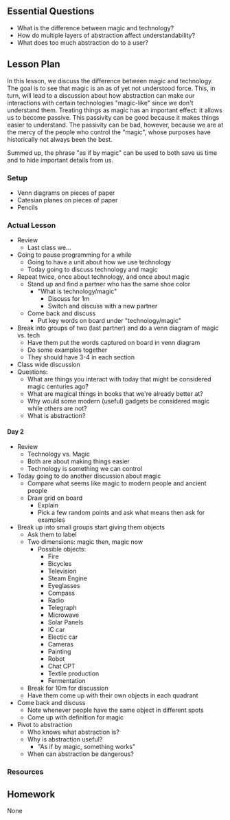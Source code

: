 ## Essential Questions

- What is the difference between magic and technology?
- How do multiple layers of abstraction affect understandability?
- What does too much abstraction do to a user?

## Lesson Plan

In this lesson, we discuss the difference between magic and technology. The
goal is to see that magic is an as of yet not understood force. This, in turn,
will lead to a discussion about how abstraction can make our interactions with
certain technologies "magic-like" since we don't understand them. Treating
things as magic has an important effect: it allows us to become passive. This
passivity can be good because it makes things easier to understand. The
passivity can be bad, however, because we are at the mercy of the people who
control the "magic", whose purposes have historically not always been the best.

Summed up, the phrase "as if by magic" can be used to both save us time and
to hide important details from us.

### Setup

- Venn diagrams on pieces of paper
- Catesian planes on pieces of paper
- Pencils

### Actual Lesson

- Review
    - Last class we...
- Going to pause programming for a while
    - Going to have a unit about how we use technology
    - Today going to discuss technology and magic
- Repeat twice, once about technology, and once about magic
    - Stand up and find a partner who has the same shoe color
        - "What is technology/magic"
            - Discuss for 1m
            - Switch and discuss with a new partner
    - Come back and discuss
        - Put key words on board under "technology/magic"
- Break into groups of two (last partner) and do a venn diagram of magic vs. tech
    - Have them put the words captured on board in venn diagram
    - Do some examples together
    - They should have 3-4 in each section
- Class wide discussion
- Questions:
    - What are things you interact with today that might be considered magic centuries ago?
    - What are magical things in books that we're already better at?
    - Why would some modern (useful) gadgets be considered magic while others are not?
    - What is abstraction?

#### Day 2

- Review
    - Technology vs. Magic
    - Both are about making things easier
    - Technology is something we can control
- Today going to do another discussion about magic
    - Compare what seems like magic to modern people and ancient people
    - Draw grid on board
        - Explain
        - Pick a few random points and ask what means then ask for examples
- Break up into small groups start giving them objects
    - Ask them to label
    - Two dimensions: magic then, magic now
        - Possible objects:
            - Fire
            - Bicycles
            - Television
            - Steam Engine
            - Eyeglasses
            - Compass
            - Radio
            - Telegraph
            - Microwave
            - Solar Panels
            - IC car
            - Electic car
            - Cameras
            - Painting
            - Robot
            - Chat CPT
            - Textile production
            - Fermentation
    - Break for 10m for discussion
    - Have them come up with their own objects in each quadrant
- Come back and discuss
    - Note whenever people have the same object in different spots
    - Come up with definition for magic
- Pivot to abstraction
    - Who knows what abstraction is?
    - Why is abstraction useful?
        - "As if by magic, something works"
    - When can abstraction be dangerous?

### Resources

## Homework

None
